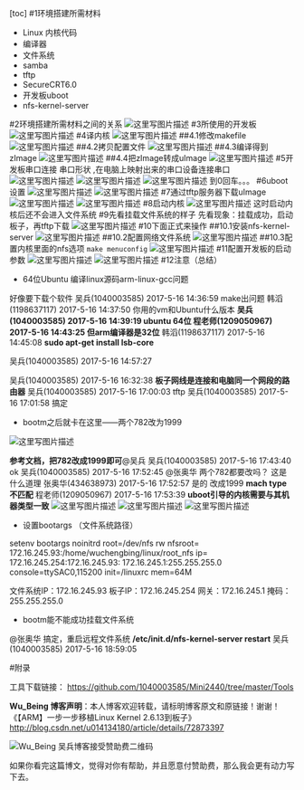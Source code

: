 [toc]
#1环境搭建所需材料
- Linux 内核代码
- 编译器
- 文件系统
- samba
- tftp
- SecureCRT6.0
- 开发板uboot
- nfs-kernel-server
 
#2环境搭建所需材料之间的关系
 ![这里写图片描述](http://img.blog.csdn.net/20170606005914146?watermark/2/text/aHR0cDovL2Jsb2cuY3Nkbi5uZXQvdTAxNDEzNDE4MA==/font/5a6L5L2T/fontsize/400/fill/I0JBQkFCMA==/dissolve/70/gravity/SouthEast)
#3所使用的开发板
 ![这里写图片描述](http://img.blog.csdn.net/20170606010030864?watermark/2/text/aHR0cDovL2Jsb2cuY3Nkbi5uZXQvdTAxNDEzNDE4MA==/font/5a6L5L2T/fontsize/400/fill/I0JBQkFCMA==/dissolve/70/gravity/SouthEast)
#4译内核
  ![这里写图片描述](http://img.blog.csdn.net/20170606010232146?watermark/2/text/aHR0cDovL2Jsb2cuY3Nkbi5uZXQvdTAxNDEzNDE4MA==/font/5a6L5L2T/fontsize/400/fill/I0JBQkFCMA==/dissolve/70/gravity/SouthEast)
##4.1修改makefile
 ![这里写图片描述](http://img.blog.csdn.net/20170606010352271?watermark/2/text/aHR0cDovL2Jsb2cuY3Nkbi5uZXQvdTAxNDEzNDE4MA==/font/5a6L5L2T/fontsize/400/fill/I0JBQkFCMA==/dissolve/70/gravity/SouthEast)
##4.2拷贝配置文件
 ![这里写图片描述](http://img.blog.csdn.net/20170606010433934?watermark/2/text/aHR0cDovL2Jsb2cuY3Nkbi5uZXQvdTAxNDEzNDE4MA==/font/5a6L5L2T/fontsize/400/fill/I0JBQkFCMA==/dissolve/70/gravity/SouthEast)
##4.3编译得到zImage
![这里写图片描述](http://img.blog.csdn.net/20170606010655336?watermark/2/text/aHR0cDovL2Jsb2cuY3Nkbi5uZXQvdTAxNDEzNDE4MA==/font/5a6L5L2T/fontsize/400/fill/I0JBQkFCMA==/dissolve/70/gravity/SouthEast)
##4.4把zImage转成uImage
 ![这里写图片描述](http://img.blog.csdn.net/20170606010834846?watermark/2/text/aHR0cDovL2Jsb2cuY3Nkbi5uZXQvdTAxNDEzNDE4MA==/font/5a6L5L2T/fontsize/400/fill/I0JBQkFCMA==/dissolve/70/gravity/SouthEast)
#5开发板串口连接
串口形状 ,在电脑上映射出来的串口设备连接串口
 ![这里写图片描述](http://img.blog.csdn.net/20170606012129912?watermark/2/text/aHR0cDovL2Jsb2cuY3Nkbi5uZXQvdTAxNDEzNDE4MA==/font/5a6L5L2T/fontsize/400/fill/I0JBQkFCMA==/dissolve/70/gravity/SouthEast)
 ![这里写图片描述](http://img.blog.csdn.net/20170606012238085?watermark/2/text/aHR0cDovL2Jsb2cuY3Nkbi5uZXQvdTAxNDEzNDE4MA==/font/5a6L5L2T/fontsize/400/fill/I0JBQkFCMA==/dissolve/70/gravity/SouthEast)
![这里写图片描述](http://img.blog.csdn.net/20170606012209397?watermark/2/text/aHR0cDovL2Jsb2cuY3Nkbi5uZXQvdTAxNDEzNDE4MA==/font/5a6L5L2T/fontsize/400/fill/I0JBQkFCMA==/dissolve/70/gravity/SouthEast)
到0回车。。。
#6uboot设置
 ![这里写图片描述](http://img.blog.csdn.net/20170606012322524?watermark/2/text/aHR0cDovL2Jsb2cuY3Nkbi5uZXQvdTAxNDEzNDE4MA==/font/5a6L5L2T/fontsize/400/fill/I0JBQkFCMA==/dissolve/70/gravity/SouthEast)
 ![这里写图片描述](http://img.blog.csdn.net/20170606012330446?watermark/2/text/aHR0cDovL2Jsb2cuY3Nkbi5uZXQvdTAxNDEzNDE4MA==/font/5a6L5L2T/fontsize/400/fill/I0JBQkFCMA==/dissolve/70/gravity/SouthEast)
#7通过tftp服务器下载uImage
 ![这里写图片描述](http://img.blog.csdn.net/20170606012340149?watermark/2/text/aHR0cDovL2Jsb2cuY3Nkbi5uZXQvdTAxNDEzNDE4MA==/font/5a6L5L2T/fontsize/400/fill/I0JBQkFCMA==/dissolve/70/gravity/SouthEast)
 ![这里写图片描述](http://img.blog.csdn.net/20170606012357524?watermark/2/text/aHR0cDovL2Jsb2cuY3Nkbi5uZXQvdTAxNDEzNDE4MA==/font/5a6L5L2T/fontsize/400/fill/I0JBQkFCMA==/dissolve/70/gravity/SouthEast)
#8启动内核
![这里写图片描述](http://img.blog.csdn.net/20170606012538745?watermark/2/text/aHR0cDovL2Jsb2cuY3Nkbi5uZXQvdTAxNDEzNDE4MA==/font/5a6L5L2T/fontsize/400/fill/I0JBQkFCMA==/dissolve/70/gravity/SouthEast)
这时启动内核后还不会进入文件系统
#9先看挂载文件系统的样子
先看现象：挂载成功，启动板子，再tftp下载
![这里写图片描述](http://img.blog.csdn.net/20170606012615221?watermark/2/text/aHR0cDovL2Jsb2cuY3Nkbi5uZXQvdTAxNDEzNDE4MA==/font/5a6L5L2T/fontsize/400/fill/I0JBQkFCMA==/dissolve/70/gravity/SouthEast)
#10下面正式来操作
##10.1安装nfs-kernel-server
![这里写图片描述](http://img.blog.csdn.net/20170606012858280?watermark/2/text/aHR0cDovL2Jsb2cuY3Nkbi5uZXQvdTAxNDEzNDE4MA==/font/5a6L5L2T/fontsize/400/fill/I0JBQkFCMA==/dissolve/70/gravity/SouthEast)
##10.2配置网络文件系统
 ![这里写图片描述](http://img.blog.csdn.net/20170606012910999?watermark/2/text/aHR0cDovL2Jsb2cuY3Nkbi5uZXQvdTAxNDEzNDE4MA==/font/5a6L5L2T/fontsize/400/fill/I0JBQkFCMA==/dissolve/70/gravity/SouthEast)
##10.3配置内核里面的nfs选项
`make menuconfig`
![这里写图片描述](http://img.blog.csdn.net/20170606012929859?watermark/2/text/aHR0cDovL2Jsb2cuY3Nkbi5uZXQvdTAxNDEzNDE4MA==/font/5a6L5L2T/fontsize/400/fill/I0JBQkFCMA==/dissolve/70/gravity/SouthEast)
#11配置开发板的启动参数
   ![这里写图片描述](http://img.blog.csdn.net/20170606013027485?watermark/2/text/aHR0cDovL2Jsb2cuY3Nkbi5uZXQvdTAxNDEzNDE4MA==/font/5a6L5L2T/fontsize/400/fill/I0JBQkFCMA==/dissolve/70/gravity/SouthEast)
 ![这里写图片描述](http://img.blog.csdn.net/20170606013042329?watermark/2/text/aHR0cDovL2Jsb2cuY3Nkbi5uZXQvdTAxNDEzNDE4MA==/font/5a6L5L2T/fontsize/400/fill/I0JBQkFCMA==/dissolve/70/gravity/SouthEast)
#12注意（总结）
- 64位Ubuntu 编译linux源码arm-linux-gcc问题

好像要下载个软件
吴兵(1040003585) 2017-5-16 14:36:59
make出问题
韩滔(1198637117) 2017-5-16 14:37:50
你用的vm和Ubuntu什么版本
****吴兵(1040003585) 2017-5-16 14:39:19
**ubuntu 64位**
程老师(1209050967) 2017-5-16 14:43:25
**但arm编译器是32位******
韩滔(1198637117) 2017-5-16 14:45:08
 **sudo apt-get install lsb-core** 
 
吴兵(1040003585) 2017-5-16 14:57:27

吴兵(1040003585) 2017-5-16 16:32:38
**板子网线是连接和电脑同一个网段的路由器**
吴兵(1040003585) 2017-5-16 17:00:03
tftp
吴兵(1040003585) 2017-5-16 17:01:58
搞定


- bootm之后就卡在这里——两个782改为1999

![这里写图片描述](http://img.blog.csdn.net/20170606013437615?watermark/2/text/aHR0cDovL2Jsb2cuY3Nkbi5uZXQvdTAxNDEzNDE4MA==/font/5a6L5L2T/fontsize/400/fill/I0JBQkFCMA==/dissolve/70/gravity/SouthEast)
 
**参考文档，把782改成1999即可**@吴兵 
吴兵(1040003585) 2017-5-16 17:43:40
ok
吴兵(1040003585) 2017-5-16 17:52:45
@张奥华 两个782都要改吗？
这是什么道理
张奥华(434638973) 2017-5-16 17:52:57
是的
改成1999
**mach type不匹配**
程老师(1209050967) 2017-5-16 17:53:39
**uboot引导的内核需要与其机器类型一致**
![这里写图片描述](http://img.blog.csdn.net/20170606013612444?watermark/2/text/aHR0cDovL2Jsb2cuY3Nkbi5uZXQvdTAxNDEzNDE4MA==/font/5a6L5L2T/fontsize/400/fill/I0JBQkFCMA==/dissolve/70/gravity/SouthEast)
 ![这里写图片描述](http://img.blog.csdn.net/20170606013627648?watermark/2/text/aHR0cDovL2Jsb2cuY3Nkbi5uZXQvdTAxNDEzNDE4MA==/font/5a6L5L2T/fontsize/400/fill/I0JBQkFCMA==/dissolve/70/gravity/SouthEast)
 ![这里写图片描述](http://img.blog.csdn.net/20170606013635898?watermark/2/text/aHR0cDovL2Jsb2cuY3Nkbi5uZXQvdTAxNDEzNDE4MA==/font/5a6L5L2T/fontsize/400/fill/I0JBQkFCMA==/dissolve/70/gravity/SouthEast)
 
 - 设置bootargs （文件系统路径）
 
setenv bootargs noinitrd root=/dev/nfs rw nfsroot= 172.16.245.93:/home/wuchengbing/linux/root_nfs ip= 172.16.245.254:172.16.245.93: 172.16.245.1:255.255.255.0 console=ttySAC0,115200 init=/linuxrc mem=64M 

文件系统IP：172.16.245.93
板子IP：172.16.245.254
网关：172.16.245.1
掩码：255.255.255.0

- bootm能不能成功挂载文件系统


@张奥华 搞定，重启远程文件系统
**/etc/init.d/nfs-kernel-server restart**
吴兵(1040003585) 2017-5-16 18:59:05
  
#附录

工具下载链接： 
https://github.com/1040003585/Mini2440/tree/master/Tools
 
 


**Wu_Being 博客声明**：本人博客欢迎转载，请标明博客原文和原链接！谢谢！ 
《【ARM】一步一步移植Linux Kernel 2.6.13到板子》
http://blog.csdn.net/u014134180/article/details/72873397

![Wu_Being 吴兵博客接受赞助费二维码](http://img.blog.csdn.net/20170305211231929?watermark/2/text/aHR0cDovL2Jsb2cuY3Nkbi5uZXQvdTAxNDEzNDE4MA==/font/5a6L5L2T/fontsize/400/fill/I0JBQkFCMA==/dissolve/70/gravity/SouthEast)


如果你看完这篇博文，觉得对你有帮助，并且愿意付赞助费，那么我会更有动力写下去。
